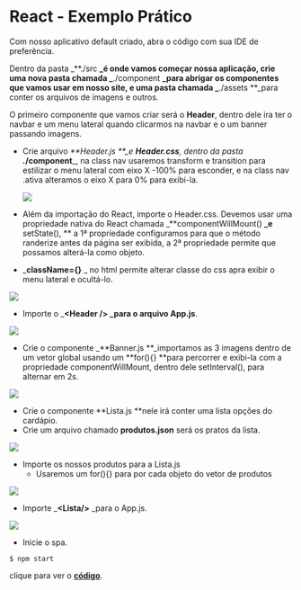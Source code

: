 # React - Exemplo Prático

Com nosso aplicativo default criado, abra o código com sua IDE de preferência.

Dentro da pasta _**./src **_é onde vamos começar nossa aplicação, crie uma nova pasta chamada _**./component **\_para abrigar os componentes que vamos usar em nosso site, e uma pasta chamada _**./assets **\_para conter os arquivos de imagens e outros.

O primeiro componente que vamos criar será o  **Header**, dentro dele ira ter o navbar  e um menu lateral quando clicarmos na navbar e o um banner passando imagens.

* Crie arquivo _**Header.js **\_e _**Header.css**_, dentro da pasta  **.**_**/component**\_, na class nav usaremos transform e transition para estilizar o menu lateral com eixo X -100% para esconder, e na class nav .ativa alteramos o eixo X para 0% para exibi-la.

  ![](/assets/cssreact.png)

* Além da importação do React, importe o Header.css. Devemos usar uma propriedade nativa do React chamada \_**componentWillMount\(\) **\_e** setState\(\), ** a 1ª propriedade configuramos para que o método randerize antes da página ser exibida, a 2ª propriedade permite que possamos alterá-la como objeto.

* _**className={}** _ no html permite alterar classe do css apra exibir o menu lateral e ocultá-lo.

![](/assets/headerjs.png)

* Importe o \_**&lt;Header /&gt; **\_para o arquivo** App.js**.

![](/assets/sidemenu.png)

* Crie o componente  \_**Banner.js **\_importamos as 3 imagens dentro de um vetor global usando um **for\(\){} **para percorrer e exibi-la com a propriedade componentWillMount, dentro dele setInterval\(\), para alternar em 2s.

![](/assets/banner.png)

* Crie o componente **Lista.js **nele irá conter uma lista opções do cardápio.
* Crie um arquivo chamado **produtos.json** será os pratos da lista.

![](/assets/json.png)

* Importe os nossos produtos para a Lista.js 
  * Usaremos um for\(\){} para por cada objeto do vetor de produtos

![](/assets/listaJs.png)

* Importe \_**&lt;Lista/&gt;** \_para o App.js.

![](/assets/appJs.png)

* Inicie o spa.

```
$ npm start
```



clique para ver o [**código**](https://github.com/estacaohack3/403-restaurante).



